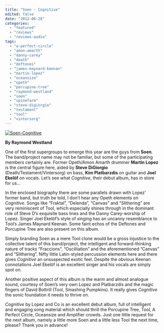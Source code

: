 ```yaml
---
title: "Soen - Cognitive"
edited: false
date: "2012-06-28"
categories:
  - "featured"
  - "reviews"
  - "reviews-audio"
tags:
  - "a-perfect-circle"
  - "amon-amarth"
  - "danny-carey"
  - "death"
  - "deftones"
  - "james-maynard-keenan"
  - "martin-lopez"
  - "oceansize"
  - "opeth"
  - "porcupine-tree"
  - "raymond-westland"
  - "soen"
  - "spinefarm"
  - "steve-digiorgio"
  - "testament"
  - "tool"
  - "vintersorg"
---
```


[![](http://www.hellbound.ca/wp-content/uploads/2012/06/Soen-Cognitive.jpg "Soen-Cognitive")](http://www.hellbound.ca/2012/06/soen-cognitive/soen-cognitive/)

**By Raymond Westland**

One of the first supergroups to emerge this year are the guys from **Soen**. The band/project name may not be familiar, but some of the participating members certainly are. Former Opeth/Amon Amarth drummer **Martin Lopez** is the central figure here, aided by **Steve DiGiorgio** (Death/Testament/Vintersorg) on bass, **Kim Platbarzdis** on guitar and **Joel Ekelöf** on vocals. Let’s see what _Cognitive_, their debut album, has in store for us…

In the enclosed biography there are some parallels drawn with Lopez’ former band, but truth be told, I don’t hear any Opeth elements on _Cognitive_. Songs like “Fraktal”, “Delenda”, “Canvas” and “Slithering” are very reminiscent of Tool, which especially shines through in the dominant role of Steve D’s exquisite bass lines and the Danny Carey-worship of Lopez. Singer Joel Ekelöf’s style of singing has an uncanny resemblance to Tool’s James Maynard Keenan. Some faint echos of the Deftones and Porcupine Tree are also present on this album.

Simply branding Soen as a mere Tool clone would be a gross injustice to the collective talent of this band/project, the intelligent and forward-thinking nature of tracks “Fraccions”, “Oscilliation” and the aforementioned “Canvas” and “Slithering”. Nifty little Latin-styled percussion elements here and there gives _Cognitive_ an unsuspected exotic feel. Despite the obvious Keenan connotations Joel Ekelöf is an excellent singer and his vocals are simply spot on.

Another positive aspect of this album is the warm and almost analogue sound, courtesy of Soen’s very own Lopez and Platbarzdis and the magic fingers of David Bottrill (Tool, Smashing Pumpkins). It really gives _Cognitive_ the sonic foundation it needs to thrive on.

_Cognitive_ by Lopez and Co is an excellent debut album, full of intelligent and engaging song material which should thrill the Porcupine Tree, Tool, A Perfect Circle, Oceansize and Amplifier crowds. Just one little request for the next album, namely a little more Soen and a little less Tool the next time, please? Thank you in advance!
